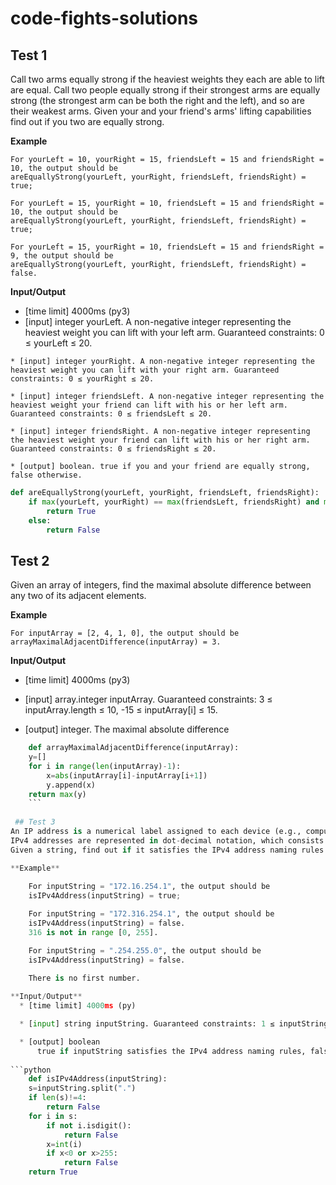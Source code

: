 # code-fights-solutions
 ## Test 1
Call two arms equally strong if the heaviest weights they each are able to lift are equal.
Call two people equally strong if their strongest arms are equally strong (the strongest arm can be both the right and the left), and so are their weakest arms.
Given your and your friend's arms' lifting capabilities find out if you two are equally strong.

**Example**

    For yourLeft = 10, yourRight = 15, friendsLeft = 15 and friendsRight = 10, the output should be
    areEquallyStrong(yourLeft, yourRight, friendsLeft, friendsRight) = true;
    
    For yourLeft = 15, yourRight = 10, friendsLeft = 15 and friendsRight = 10, the output should be
    areEquallyStrong(yourLeft, yourRight, friendsLeft, friendsRight) = true;
    
    For yourLeft = 15, yourRight = 10, friendsLeft = 15 and friendsRight = 9, the output should be
    areEquallyStrong(yourLeft, yourRight, friendsLeft, friendsRight) = false.

**Input/Output**
   * [time limit] 4000ms (py3)
   * [input] integer yourLeft. A non-negative integer representing the heaviest weight you can lift with your left arm. Guaranteed constraints: 0 ≤ yourLeft ≤ 20.

    * [input] integer yourRight. A non-negative integer representing the heaviest weight you can lift with your right arm. Guaranteed constraints: 0 ≤ yourRight ≤ 20.

    * [input] integer friendsLeft. A non-negative integer representing the heaviest weight your friend can lift with his or her left arm. Guaranteed constraints: 0 ≤ friendsLeft ≤ 20.

    * [input] integer friendsRight. A non-negative integer representing the heaviest weight your friend can lift with his or her right arm. Guaranteed constraints: 0 ≤ friendsRight ≤ 20.

    * [output] boolean. true if you and your friend are equally strong, false otherwise.

```python
def areEquallyStrong(yourLeft, yourRight, friendsLeft, friendsRight):
    if max(yourLeft, yourRight) == max(friendsLeft, friendsRight) and min(yourLeft, yourRight) == min(friendsLeft, friendsRight):
        return True
    else:
        return False
 ```       
    
      
 ## Test 2
Given an array of integers, find the maximal absolute difference between any two of its adjacent elements.

**Example**
    
    For inputArray = [2, 4, 1, 0], the output should be arrayMaximalAdjacentDifference(inputArray) = 3.

**Input/Output**
   * [time limit] 4000ms (py3)

   * [input] array.integer inputArray. Guaranteed constraints: 3 ≤ inputArray.length ≤ 10, -15 ≤ inputArray[i] ≤ 15.

   * [output] integer. The maximal absolute difference
    
```python
    def arrayMaximalAdjacentDifference(inputArray):
    y=[]
    for i in range(len(inputArray)-1):
        x=abs(inputArray[i]-inputArray[i+1])
        y.append(x)
    return max(y)
    ```
    
 ## Test 3
An IP address is a numerical label assigned to each device (e.g., computer, printer) participating in a computer network that uses the Internet Protocol for communication. There are two versions of the Internet protocol, and thus two versions of addresses. One of them is the IPv4 address.
IPv4 addresses are represented in dot-decimal notation, which consists of four decimal numbers, each ranging from 0 to 255 inclusive, separated by dots, e.g., 172.16.254.1.
Given a string, find out if it satisfies the IPv4 address naming rules.

**Example**
     
    For inputString = "172.16.254.1", the output should be
    isIPv4Address(inputString) = true;

    For inputString = "172.316.254.1", the output should be
    isIPv4Address(inputString) = false.
    316 is not in range [0, 255].

    For inputString = ".254.255.0", the output should be
    isIPv4Address(inputString) = false.

    There is no first number.
    
**Input/Output**
  * [time limit] 4000ms (py)

  * [input] string inputString. Guaranteed constraints: 1 ≤ inputString.length ≤ 30.

  * [output] boolean
      true if inputString satisfies the IPv4 address naming rules, false otherwise.
      
```python 
    def isIPv4Address(inputString):
    s=inputString.split(".")
    if len(s)!=4:
        return False
    for i in s:
        if not i.isdigit():
            return False
        x=int(i)
        if x<0 or x>255:
            return False
    return True

  


   
